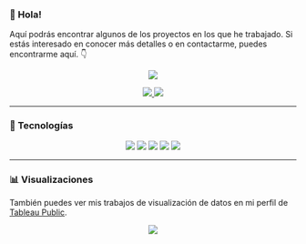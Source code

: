 ### 👋 Hola!

Aquí podrás encontrar algunos de los proyectos en los que he trabajado. Si estás interesado en conocer más detalles o en contactarme, puedes encontrarme aquí. 👇

<p align="center">
  <a href="https://cristiancampero.github.io">
    <img src="https://img.shields.io/badge/Portfolio_website-6a0bbd?style=for-the-badge&logoColor=white">
  </a>
</p>
<p align="center">
  <a href="https://www.linkedin.com/in/cristiancampero">
    <img src="https://img.shields.io/badge/LinkedIn-grey?style=for-the-badge&logo=linkedin&logoColor=white&labelColor=6a0bbd">
  </a>
  <a href="https://twitter.com/_ccampero">
    <img src="https://img.shields.io/badge/Twitter-grey?style=for-the-badge&logo=twitter&logoColor=white&labelColor=6a0bbd">
  </a>
</p>

<p align="center">
  
</p>


---
### 🚀 Tecnologías 

<p align="center">
    <img src="https://img.shields.io/badge/Python-grey?style=for-the-badge&logo=python&logoColor=white&labelColor=6a0bbd">
    <img src="https://img.shields.io/badge/MySQL-grey?style=for-the-badge&logo=mysql&logoColor=white&labelColor=6a0bbd">
    <img src="https://img.shields.io/badge/Tableau-grey?style=for-the-badge&logo=Tableau&logoColor=white&labelColor=6a0bbd">
    <img src="https://img.shields.io/badge/Power_BI-grey?style=for-the-badge&logo=Power%20BI&logoColor=white&labelColor=6a0bbd">
    <img src="https://img.shields.io/badge/Excel-grey?style=for-the-badge&logo=microsoft-excel&logoColor=white&labelColor=6a0bbd">
</p>


---
### 📊  Visualizaciones
También puedes ver mis trabajos de visualización de datos en mi perfil de [Tableau Public](https://public.tableau.com/app/profile/cristiancampero).

<p align="center">
  <a href="https://public.tableau.com/app/profile/cristiancampero" target="_blank">
    <img src="https://img.shields.io/badge/Tableau-grey?style=for-the-badge&logo=Tableau&logoColor=white&labelColor=6a0bbd">
  </a>
</p>
